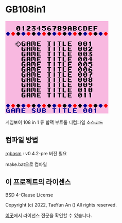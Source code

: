 # GB108in1
![](image/image.png)

게임보이 108 in 1 류 합팩 부트롬 디컴파일 소스코드

## 컴파일 방법
[rgbasm](https://github.com/gbdev/rgbds) : v0.4.2-pre 버전 필요

make.bat으로 컴파일 

## 이 프로젝트의 라이센스

BSD 4-Clause License

Copyright (c) 2022, TaeYun An () All rights reserved.

[이곳](LICENSE.md)에서 라이선스 전문을 확인할 수 있습니다.

